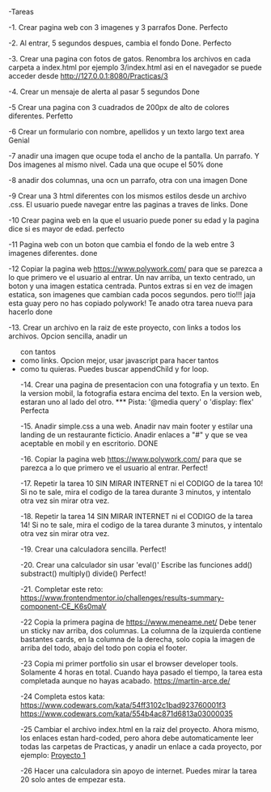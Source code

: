 -Tareas

-1. Crear pagina web con 3 imagenes y 3 parrafos
Done. Perfecto

-2. Al entrar, 5 segundos despues, cambia el fondo
Done. Perfecto

-3. Crear una pagina con fotos de gatos.
Renombra los archivos en cada carpeta a index.html
por ejemplo 3/index.html asi en el navegador se puede acceder desde http://127.0.0.1:8080/Practicas/3

-4. Crear un mensaje de alerta al pasar 5 segundos
Done

-5 Crear una pagina con 3 cuadrados de 200px de alto de colores diferentes. 
Perfetto

-6 Crear un formulario con nombre, apellidos y un texto largo text area
Genial

-7 anadir una imagen que ocupe toda el ancho de la pantalla. Un parrafo. Y Dos imagenes al mismo nivel. Cada una que ocupe el 50%
done

-8 anadir dos columnas, una ocn un parrafo, otra con una imagen
Done

-9 Crear una 3 html diferentes con los mismos estilos desde un archivo .css. El usuario puede navegar entre las paginas a traves de links.
Done

-10 Crear pagina web en la que el usuario puede poner su edad y la pagina dice si es mayor de edad.
perfecto

-11 Pagina web con un boton que cambia el fondo de la web entre 3 imagenes diferentes.
done

-12 Copiar la pagina web https://www.polywork.com/ para que se parezca a lo que primero ve el usuario al entrar. Un nav arriba,  un texto centrado, un boton y una imagen estatica centrada. Puntos extras si en vez de imagen estatica, son imagenes que cambian cada pocos segundos.
pero tio!!! jaja esta guay pero no has copiado polywork! Te anado otra tarea nueva para hacerlo
done

-13. Crear un archivo en la raiz de este proyecto, con links a todos los archivos. Opcion sencilla, anadir un <ul> con tantos <li> como links. Opcion mejor, usar javascript para hacer tantos <li> como tu quieras. Puedes buscar appendChild y for loop.

-14. Crear una pagina de presentacion con una fotografia y un texto. En la version mobil, la fotografia estara encima del texto. En la version web, estaran uno al lado del otro. *** Pista: '@media query'  o 'display: flex'
Perfecta

-15. Anadir simple.css a una web. Anadir nav main footer y estilar una landing de un restaurante ficticio. Anadir enlaces a "#" y que se vea aceptable en mobil y en escritorio. 
DONE

-16. Copiar la pagina web https://www.polywork.com/ para que se parezca a lo que primero ve el usuario al entrar. 
Perfect!

-17. Repetir la tarea 10 SIN MIRAR INTERNET ni el CODIGO de la tarea 10! Si no te sale, mira el codigo de la tarea durante 3 minutos, y intentalo otra vez sin mirar otra vez.

-18. Repetir la tarea 14 SIN MIRAR INTERNET ni el CODIGO de la tarea 14! Si no te sale, mira el codigo de la tarea durante 3 minutos, y intentalo otra vez sin mirar otra vez.

-19. Crear una calculadora sencilla.
Perfect!

-20. Crear una calculador sin usar 'eval()' Escribe las funciones add() substract() multiply() divide()
Perfect!

-21. Completar este reto: https://www.frontendmentor.io/challenges/results-summary-component-CE_K6s0maV

-22 Copia la primera pagina de https://www.meneame.net/ Debe tener un sticky nav arriba, dos columnas. La columna de la izquierda contiene bastantes cards, en la columna de la derecha, solo copia la imagen de arriba del todo, abajo del todo pon copia el footer.

-23 Copia mi primer portfolio sin usar el browser developer tools. Solamente 4 horas en total. Cuando haya pasado el tiempo, la tarea esta completada aunque no hayas acabado.
https://martin-arce.de/ 

-24 Completa estos kata:
https://www.codewars.com/kata/54ff3102c1bad923760001f3
https://www.codewars.com/kata/554b4ac871d6813a03000035


-25 Cambiar el archivo index.html en la raiz del proyecto. Ahora mismo, los enlaces estan hard-coded, pero ahora debe automaticamente leer todas las carpetas de Practicas, y anadir un enlace a cada proyecto, por ejemplo: <a href="/Practicas/1">Proyecto 1</a>

-26 Hacer una calculadora sin apoyo de internet. Puedes mirar la tarea 20 solo antes de empezar esta.


